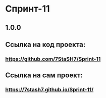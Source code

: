 # Спринт-11
## 1.0.0
## Ссылка на код проекта:
### https://github.com/7StaSH7/Sprint-11
## Ссылка на сам проект:
### https://7stash7.github.io/Sprint-11/ 
